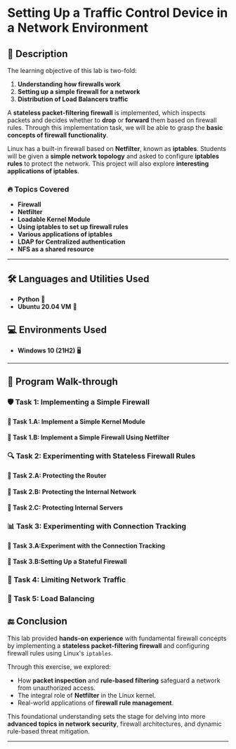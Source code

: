 # Setting Up a Traffic Control Device in a Network Environment

## 📌 Description  
The learning objective of this lab is two-fold:  

1. **Understanding how firewalls work**  
2. **Setting up a simple firewall for a network**
3. **Distribution of Load Balancers traffic**

 A **stateless packet-filtering firewall** is implemented, which inspects packets and decides whether to **drop** or **forward** them based on firewall rules. Through this implementation task, we will be able to grasp the  **basic concepts of firewall functionality**.  

Linux has a built-in firewall based on **Netfilter**, known as **iptables**. Students will be given a **simple network topology** and asked to configure **iptables rules** to protect the network. This project will also explore **interesting applications of iptables**.  

### 🔥 Topics Covered  
- **Firewall**  
- **Netfilter**  
- **Loadable Kernel Module**  
- **Using iptables to set up firewall rules**  
- **Various applications of iptables**
- **LDAP for Centralized authentication**
- **NFS as a shared resource**

---

## 🛠 Languages and Utilities Used  
- **Python** 🐍  
- **Ubuntu 20.04 VM** 🐧  

## 💻 Environments Used  
- **Windows 10 (21H2)** 🖥️  

---

## 🚀 Program Walk-through  

### **🛡 Task 1: Implementing a Simple Firewall**  
#### 🔹 Task 1.A: Implement a Simple Kernel Module  
#### 🔹 Task 1.B: Implement a Simple Firewall Using Netfilter  

### **🔍 Task 2: Experimenting with Stateless Firewall Rules**  
#### 🔹 Task 2.A: Protecting the Router  
#### 🔹 Task 2.B: Protecting the Internal Network  
#### 🔹 Task 2.C: Protecting Internal Servers  

### **📊 Task 3: Experimenting with Connection Tracking**  
#### 🔹 Task 3.A:Experiment with the Connection Tracking 
#### 🔹 Task 3.B:Setting Up a Stateful Firewall

### 🔹 Task 4: Limiting Network Traffic

### 🔹 Task 5: Load Balancing


## 🔚 Conclusion

This lab provided **hands-on experience** with fundamental firewall concepts by implementing a **stateless packet-filtering firewall** and configuring firewall rules using Linux's `iptables`.

Through this exercise, we explored:

- How **packet inspection** and **rule-based filtering** safeguard a network from unauthorized access.
- The integral role of **Netfilter** in the Linux kernel.
- Real-world applications of **firewall rule management**.

This foundational understanding sets the stage for delving into more **advanced topics in network security**, firewall architectures, and dynamic rule-based threat mitigation.






---


